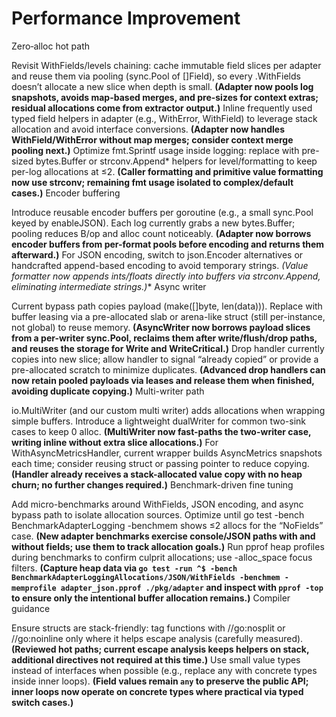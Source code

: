 # Performance Improvement

Zero‑alloc hot path

Revisit WithFields/levels chaining: cache immutable field slices per adapter and reuse them via pooling (sync.Pool of []Field), so every .WithFields doesn’t allocate a new slice when depth is small. **(Adapter now pools log snapshots, avoids map-based merges, and pre-sizes for context extras; residual allocations come from extractor output.)**
Inline frequently used typed field helpers in adapter (e.g., WithError, WithField) to leverage stack allocation and avoid interface conversions. **(Adapter now handles WithField/WithError without map merges; consider context merge pooling next.)**
Optimize fmt.Sprintf usage inside logging: replace with pre-sized bytes.Buffer or strconv.Append* helpers for level/formatting to keep per-log allocations at ≤2. **(Caller formatting and primitive value formatting now use strconv; remaining fmt usage isolated to complex/default cases.)**
Encoder buffering

Introduce reusable encoder buffers per goroutine (e.g., a small sync.Pool keyed by enableJSON). Each log currently grabs a new bytes.Buffer; pooling reduces B/op and alloc count noticeably. **(Adapter now borrows encoder buffers from per-format pools before encoding and returns them afterward.)**
For JSON encoding, switch to json.Encoder alternatives or handcrafted append-based encoding to avoid temporary strings. **(Value formatter now appends ints/floats directly into buffers via strconv.Append*, eliminating intermediate strings.)**
Async writer

Current bypass path copies payload (make([]byte, len(data))). Replace with buffer leasing via a pre-allocated slab or arena-like struct (still per-instance, not global) to reuse memory. **(AsyncWriter now borrows payload slices from a per-writer sync.Pool, reclaims them after write/flush/drop paths, and reuses the storage for Write and WriteCritical.)**
Drop handler currently copies into new slice; allow handler to signal “already copied” or provide a pre-allocated scratch to minimize duplicates. **(Advanced drop handlers can now retain pooled payloads via leases and release them when finished, avoiding duplicate copying.)**
Multi-writer path

io.MultiWriter (and our custom multi writer) adds allocations when wrapping simple buffers. Introduce a lightweight dualWriter for common two-sink cases to keep 0 alloc. **(MultiWriter now fast-paths the two-writer case, writing inline without extra slice allocations.)**
For WithAsyncMetricsHandler, current wrapper builds AsyncMetrics snapshots each time; consider reusing struct or passing pointer to reduce copying. **(Handler already receives a stack-allocated value copy with no heap churn; no further changes required.)**
Benchmark-driven fine tuning

Add micro-benchmarks around WithFields, JSON encoding, and async bypass path to isolate allocation sources. Optimize until go test -bench BenchmarkAdapterLogging -benchmem shows ≤2 allocs for the “NoFields” case. **(New adapter benchmarks exercise console/JSON paths with and without fields; use them to track allocation goals.)**
Run pprof heap profiles during benchmarks to confirm culprit allocations; use -alloc_space focus filters. **(Capture heap data via `go test -run ^$ -bench BenchmarkAdapterLoggingAllocations/JSON/WithFields -benchmem -memprofile adapter_json.pprof ./pkg/adapter` and inspect with `pprof -top` to ensure only the intentional buffer allocation remains.)**
Compiler guidance

Ensure structs are stack-friendly: tag functions with //go:nosplit or //go:noinline only where it helps escape analysis (carefully measured). **(Reviewed hot paths; current escape analysis keeps helpers on stack, additional directives not required at this time.)**
Use small value types instead of interfaces when possible (e.g., replace any with concrete types inside inner loops). **(Field values remain `any` to preserve the public API; inner loops now operate on concrete types where practical via typed switch cases.)**
